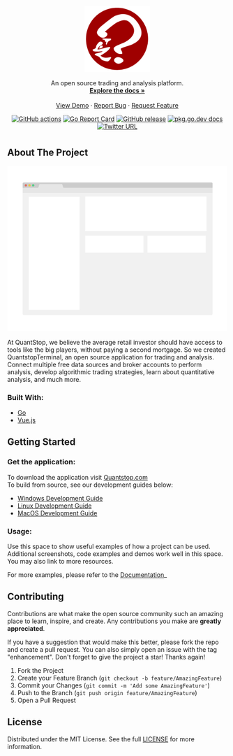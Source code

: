 <p align="center">
    <a href="https://quantstop.com">
        <img alt="logo" width="150" height="150" src="https://github.com/QuantStop/QuantStopTerminal/blob/release/assets/images/qst.png?raw=true">
    </a>
</p>
<p align="center">
  An open source trading and analysis platform.
  <br />
  <a href="https://github.com/quantstop/quantstopterminal"><strong>Explore the docs »</strong></a>
  <br />
  <br />
  <a href="https://github.com/quantstop/quantstopterminal">View Demo</a>
  ·
  <a href="https://github.com/quantstop/quantstopterminal/issues">Report Bug</a>
  ·
  <a href="https://github.com/quantstop/quantstopterminal/issues">Request Feature</a>
</p>
<p align="center">
	<a href="https://github.com/quantstop/quantstopterminal/actions"><img src="https://github.com/quantstop/quantstopterminal/actions/workflows/release.yml/badge.svg?branch=release" alt="GitHub actions"></a>
    <a href="https://goreportcard.com/report/github.com/quantstop/quantstopterminal"><img src="https://goreportcard.com/badge/github.com/quantstop/quantstopterminal" alt="Go Report Card"></a>
	<a href="https://GitHub.com/quantstop/quantstopterminal/releases/"><img src="https://img.shields.io/github/release/quantstop/quantstopterminal.svg" alt="GitHub release"></a>
	<a href="https://pkg.go.dev/github.com/quantstop/quantstopterminal"><img src="https://img.shields.io/badge/dev-reference-007d9c?logo=go&logoColor=white&style=flat" alt="pkg.go.dev docs"></a>
    <a href="https://twitter.com/quantstop"><img alt="Twitter URL" src="https://img.shields.io/badge/twitter-@QuantStop-wnZunKusqrz0QZNxE4Ag?logo=twitter&style=flat"></a>
    
</p>
<h1></h1>

<!-- ABOUT THE PROJECT -->
## About The Project

[![Product Name Screen Shot][product-screenshot]](https://quantstop.com)

At QuantStop, we believe the average retail investor should have access to tools like the big players, 
without paying a second mortgage.
So we created QuantstopTerminal, an open source application for trading and analysis.
Connect multiple free data sources and broker accounts to perform analysis, develop algorithmic trading strategies,
learn about quantitative analysis, and much more.




### Built With:
* [Go](https://go.dev/)
* [Vue.js](https://vuejs.org/)



<!-- GETTING STARTED -->
## Getting Started

### Get the application:
To download the application visit [Quantstop.com](https://quantstop.com)
<br>
To build from source, see our development guides below:
- [Windows Development Guide](docs/DevelopmentEnvironmentWindows.md)
- [Linux Development Guide](docs/DevelopmentEnvironmentLinux.md)
- [MacOS Development Guide](docs/DevelopmentEnvironmentMacOS.md)




<!-- USAGE EXAMPLES -->
### Usage:

Use this space to show useful examples of how a project can be used. 
Additional screenshots, code examples and demos work well in this space. You may also link to more resources.

For more examples, please refer to the [Documentation](https://example.com)_








<!-- CONTRIBUTING -->
## Contributing

Contributions are what make the open source community such an amazing place to learn, inspire, and create. 
Any contributions you make are **greatly appreciated**.

If you have a suggestion that would make this better, please fork the repo and create a pull request. 
You can also simply open an issue with the tag "enhancement".
Don't forget to give the project a star! Thanks again!

1. Fork the Project
2. Create your Feature Branch (`git checkout -b feature/AmazingFeature`)
3. Commit your Changes (`git commit -m 'Add some AmazingFeature'`)
4. Push to the Branch (`git push origin feature/AmazingFeature`)
5. Open a Pull Request




<!-- Eula_en-us.rtf -->
## License

Distributed under the MIT License. See the full [LICENSE](assets/licenses/Eula_en-us.rtf) for more information.





<!-- MARKDOWN LINKS & IMAGES -->
<!-- https://www.markdownguide.org/basic-syntax/#reference-style-links -->
[contributors-shield]: https://img.shields.io/github/contributors/quantstop/quantstopterminal.svg?style=for-the-badge
[contributors-url]: https://github.com/quantstop/quantstopterminal/graphs/contributors
[forks-shield]: https://img.shields.io/github/forks/quantstop/quantstopterminal.svg?style=for-the-badge
[forks-url]: https://github.com/quantstop/quantstopterminal/network/members
[stars-shield]: https://img.shields.io/github/stars/quantstop/quantstopterminal.svg?style=for-the-badge
[stars-url]: https://github.com/quantstop/quantstopterminal/stargazers
[issues-shield]: https://img.shields.io/github/issues/quantstop/quantstopterminal.svg?style=for-the-badge
[issues-url]: https://github.com/quantstop/quantstopterminal/issues
[license-shield]: https://img.shields.io/github/license/quantstop/quantstopterminal.svg?style=for-the-badge
[license-url]: https://github.com/quantstop/quantstopterminal/blob/main/LICENSE
[product-screenshot]: web/src/assets/screenshot.png

